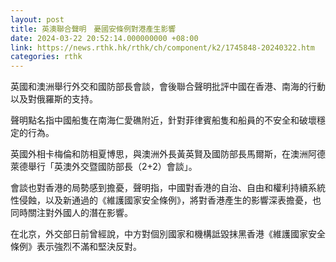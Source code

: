 ```yaml
---
layout: post
title: 英澳聯合聲明　憂國安條例對港產生影響
date: 2024-03-22 20:52:14.000000000 +08:00
link: https://news.rthk.hk/rthk/ch/component/k2/1745848-20240322.htm
categories: rthk
---
```


英國和澳洲舉行外交和國防部長會談，會後聯合聲明批評中國在香港、南海的行動以及對俄羅斯的支持。

聲明點名指中國船隻在南海仁愛礁附近，針對菲律賓船隻和船員的不安全和破壞穩定的行為。

英國外相卡梅倫和防相夏博思，與澳洲外長黃英賢及國防部長馬爾斯，在澳洲阿德萊德舉行「英澳外交暨國防部長（2+2）會談」。

會談也對香港的局勢感到擔憂，聲明指，中國對香港的自治、自由和權利持續系統性侵蝕，以及新通過的《維護國家安全條例》，將對香港產生的影響深表擔憂，也同時關注對外國人的潛在影響。

在北京，外交部日前曾經說，中方對個別國家和機構詆毀抹黑香港《維護國家安全條例》表示強烈不滿和堅決反對。
